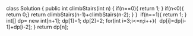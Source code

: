 class Solution {
public int climbStairs(int n) {
if(n==0){
return 1;
}
if(n<0){
return 0;}
return climbStairs(n-1)+climbStairs(n-2);
}
}
​
​
​
if(n==1){
return 1;
}
int[] dp= new int[n+1];
dp[1]=1;
dp[2]=2;
for(int i=3;i<=n;i++){
​
dp[i]=dp[i-1]+dp[i-2];
}
return dp[n];
